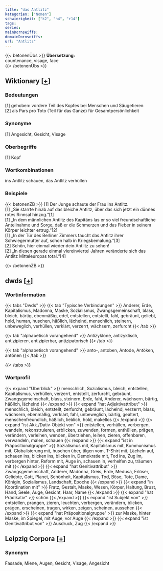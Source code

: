 ```yaml
---
title: "das Antlitz"
kategorien: ["Nomen"]
schwierigkeit: ["k2", "h4", "r14"]
tags:
series:
mainDornseiffs:
domainDornseiffs:
url: "Antlitz"
---
```


{{< betonenÜbs >}}
**Übersetzung:**  
countenance, visage, face  
{{< /betonenÜbs >}}

## Wiktionary [[+](https://de.wiktionary.org/wiki/Antlitz)]

### Bedeutungen
[1] gehoben: vordere Teil des Kopfes bei Menschen und Säugetieren  
[2] als Pars pro Toto (Teil für das Ganze) für Gesamtpersönlichkeit  

### Synonyme
[1] Angesicht, Gesicht, Visage  

### Oberbegriffe
[1] Kopf  

### Wortkombinationen
ins Antlitz schauen, das Antlitz verhüllen  

### Beispiele
{{< betonenZB >}}
[1] Der Junge schaute der Frau ins Antlitz.  
[1] „Sie starrte hinab auf das bleiche Antlitz, über das sich jetzt ein dünnes rotes Rinnsal hinzog.“[1]  
[1] „In dem männlichen Antlitz des Kapitäns las er so viel freundschaftliche Anteilnahme und Sorge, daß er die Schmerzen und das Fieber in seinem Körper leichter ertrug.“[2]  
[1] „In der Tür des Berliner Zimmers taucht das Antlitz ihrer Schwiegermutter auf, schon halb in Kriegsbemalung.“[3]  
[2] Schön, hier einmal wieder dein Antlitz zu sehen!  
[2] „In diesen gerade einmal viereinviertel Jahren veränderte sich das Antlitz Mitteleuropas total.“[4]  

{{< /betonenZB >}}


## dwds [[+](https://www.dwds.de/wb/Antlitz)]

### Wortinformation
{{< tabs "Dwds" >}}
{{< tab "Typische Verbindungen" >}}
Anderer, Erde, Kapitalismus, Madonna, Maske, Sozialismus, Zwangsgemeinschaft, blass, bleich, bärtig, ebenmäßig, edel, entstellen, entstellt, fahl, gebräunt, geliebt, hold, human, huschen, häßlich, lächelnd, menschlich, steinern, unbeweglich, verhüllen, verklärt, verzerrt, wächsern, zerfurcht
{{< /tab >}}

{{< tab "alphabetisch vorangehend" >}}
Antizyklone, antizyklisch, antizipieren, antizipierbar, antizipatorisch
{{< /tab >}}

{{< tab "alphabetisch vorangehend" >}}
anto-, antoben, Antode, Antöken, antönen
{{< /tab >}}

{{< /tabs >}}

### Wortprofil
{{< expand "Überblick" >}} menschlich, Sozialismus, bleich, entstellen, Kapitalismus, verhüllen, verzerrt, entstellt, zerfurcht, gebräunt, Zwangsgemeinschaft, blass, steinern, Erde, fahl, Anderer, wächsern, bärtig, häßlich, lächelnd {{< /expand >}}
{{< expand "hat Adjektivattribut" >}} menschlich, bleich, entstellt, zerfurcht, gebräunt, lächelnd, verzerrt, blass, wächsern, ebenmäßig, verklärt, fahl, unbeweglich, bärtig, gealtert, menschenfreundlich, häßlich, lieblich, hold, makellos {{< /expand >}}
{{< expand "ist Akk./Dativ-Objekt von" >}} entstellen, verhüllen, verbergen, wandeln, rekonstruieren, erblicken, zuwenden, formen, enthüllen, prägen, verändern, verleihen, wenden, überziehen, leihen, zieren, offenbaren, verwandeln, malen, schauen {{< /expand >}}
{{< expand "ist in Präpositionalgruppe" >}} Sozialismus mit, Kapitalismus mit, Kommunismus mit, Globalisierung mit, huschen über, tilgen vom, T-Shirt mit, Lächeln auf, schauen ins, blicken ins, blicken in, Demokratie mit, Tod ins, Zug im, verbergen hinter, Reform mit, Auge in, schauen in, verhelfen zu, träumen mit {{< /expand >}}
{{< expand "hat Genitivattribut" >}} Zwangsgemeinschaft, Anderer, Madonna, Greis, Erde, Medusa, Erlöser, Geliebte, Gott, Planet, Schönheit, Kapitalismus, Tod, Böse, Tote, Dame, Königin, Sozialismus, Landschaft, Epoche {{< /expand >}}
{{< expand "in Koordination mit" >}} Fratz, Gestalt, Maske, Wesen, Körper, Haltung, Brust, Hand, Seele, Auge, Gesicht, Haar, Name {{< /expand >}}
{{< expand "hat Prädikativ" >}} schön {{< /expand >}}
{{< expand "ist Subjekt von" >}} entstellen, prangen, zieren, leuchten, verbergen, verändern, blicken, prägen, erscheinen, tragen, wirken, zeigen, scheinen, aussehen {{< /expand >}}
{{< expand "hat Präpositionalgruppe" >}} zur Maske, hinter Maske, im Spiegel, mit Auge, vor Auge {{< /expand >}}
{{< expand "ist Genitivattribut von" >}} Ausdruck, Zug {{< /expand >}}

## Leipzig Corpora [[+](https://corpora.uni-leipzig.de/en/res?word=Antlitz&corpusId=deu_newscrawl-public_2018)]


### Synonym
Fassade, Miene, Augen, Gesicht, Visage, Angesicht

